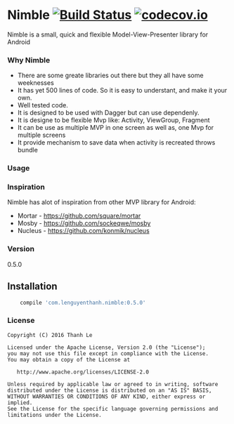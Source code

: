 # Nimble [![Build Status](https://travis-ci.org/lenguyenthanh/nimble.svg?branch=master)](https://travis-ci.org/lenguyenthanh/nimble) [![codecov.io](https://codecov.io/github/lenguyenthanh/nimble/coverage.svg?branch=master)](https://codecov.io/github/lenguyenthanh/nimble?branch=master)

Nimble is a small, quick and flexible Model-View-Presenter library for Android

### Why Nimble
* There are some greate libraries out there but they all have some weeknesses
* It has yet 500 lines of code. So it is easy to understant, and make it your own.
* Well tested code.
* It is designed to be used with Dagger but can use dependenly.
* It is designe to be flexible Mvp like: Activity, ViewGroup, Fragment
* It can be use as multiple MVP in one screen as well as, one Mvp for multiple screens
* It provide mechanism to save data when activity is recreated throws bundle

### Usage


### Inspiration

Nimble has alot of inspiration from other MVP library for Android:

* Mortar - https://github.com/square/mortar
* Mosby - https://github.com/sockeqwe/mosby
* Nucleus - https://github.com/konmik/nucleus

### Version
0.5.0

## Installation

``` gradle
    compile 'com.lenguyenthanh.nimble:0.5.0'
```

### License

    Copyright (C) 2016 Thanh Le

    Licensed under the Apache License, Version 2.0 (the "License");
    you may not use this file except in compliance with the License.
    You may obtain a copy of the License at

       http://www.apache.org/licenses/LICENSE-2.0

    Unless required by applicable law or agreed to in writing, software
    distributed under the License is distributed on an "AS IS" BASIS,
    WITHOUT WARRANTIES OR CONDITIONS OF ANY KIND, either express or implied.
    See the License for the specific language governing permissions and
    limitations under the License.
